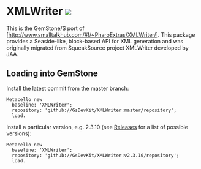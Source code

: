 XMLWriter [![](https://travis-ci.org/GsDevKit/XMLWriter.svg?branch=master)](https://travis-ci.org/GsDevKit/XMLWriter)
=========

This is the GemStone/S port of [http://www.smalltalkhub.com/#!/~PharoExtras/XMLWriter/]. This package provides a Seaside-like, block-based API for XML generation and was originally migrated from SqueakSource project XMLWriter developed by JAA.

## Loading into GemStone

Install the latest commit from the master branch:
```Smalltalk
Metacello new
  baseline: 'XMLWriter';
  repository: 'github://GsDevKit/XMLWriter:master/repository';
  load.
```

Install a particular version, e.g. 2.3.10 (see [Releases](https://github.com/GsDevKit/XMLWriter/releases) for a list of possible versions):
```Smalltalk
Metacello new
  baseline: 'XMLWriter';
  repository: 'github://GsDevKit/XMLWriter:v2.3.10/repository';
  load.
```